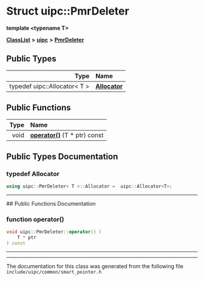

# Struct uipc::PmrDeleter

**template &lt;typename T&gt;**



[**ClassList**](annotated.md) **>** [**uipc**](namespaceuipc.md) **>** [**PmrDeleter**](structuipc_1_1_pmr_deleter.md)






















## Public Types

| Type | Name |
| ---: | :--- |
| typedef uipc::Allocator&lt; T &gt; | [**Allocator**](#typedef-allocator)  <br> |




















## Public Functions

| Type | Name |
| ---: | :--- |
|  void | [**operator()**](#function-operator) (T \* ptr) const<br> |




























## Public Types Documentation




### typedef Allocator 

```C++
using uipc::PmrDeleter< T >::Allocator =  uipc::Allocator<T>;
```




<hr>
## Public Functions Documentation




### function operator() 

```C++
void uipc::PmrDeleter::operator() (
    T * ptr
) const
```




<hr>

------------------------------
The documentation for this class was generated from the following file `include/uipc/common/smart_pointer.h`


